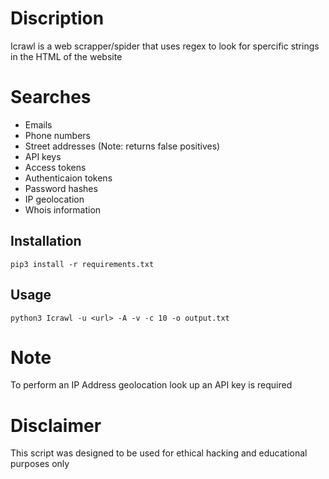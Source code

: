 # Discription
Icrawl is a web scrapper/spider that uses regex to look for spercific strings in the HTML of the website


# Searches 
* Emails
* Phone numbers
* Street addresses (Note: returns false positives)
* API keys
* Access tokens
* Authenticaion tokens
* Password hashes 
* IP geolocation
* Whois information

Installation
----
    
    pip3 install -r requirements.txt
    
    
Usage
----
  
    python3 Icrawl -u <url> -A -v -c 10 -o output.txt  

# Note
To perform an IP Address geolocation look up an API key is required

# Disclaimer
This script was designed to be used for ethical hacking and educational purposes only
